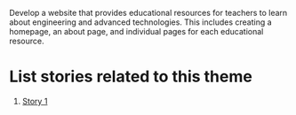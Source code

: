 Develop a website that provides educational resources for teachers to learn about engineering and advanced technologies. This includes creating a homepage, an about page, and individual pages for each educational resource.

# List stories related to this theme
1. [Story 1](../../../../../documentation/templates/theme/initiatives/epics/stories/story_template.md)
